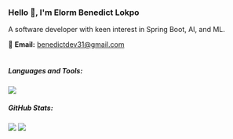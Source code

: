 <h3 align="left">Hello 👋, I'm Elorm Benedict Lokpo</h3>
A software developer with keen interest in Spring Boot, AI, and ML.


📧 **Email:** [benedictdev31@gmail.com](mailto:benedictdev31@gmail.com)  
<br />

<h5 align="left">Languages and Tools:</h5>
<p align="left">
  <a href="https://skillicons.dev">
    <img src="https://skillicons.dev/icons?i=java,spring,react,ts,flutter,dotnet,express,go,docker,kafka,kubernetes,nodejs,tensorflow,postgres&perline=7" />
  </a>
</p>


<h5> GitHub Stats:</h5>

![](https://github-readme-streak-stats.herokuapp.com/?user=ElormLokpo&theme=dark&hide_border=false)
![](https://github-readme-stats.vercel.app/api/top-langs/?username=ElormLokpo&theme=dark&hide_border=false&include_all_commits=false&count_private=false&layout=compact)




